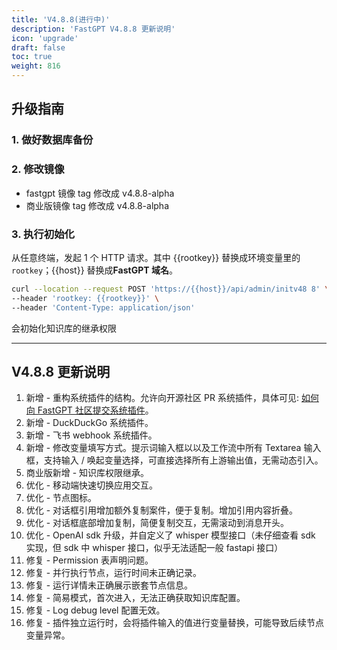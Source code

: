 ```yaml
---
title: 'V4.8.8(进行中)'
description: 'FastGPT V4.8.8 更新说明'
icon: 'upgrade'
draft: false
toc: true
weight: 816
---
```


## 升级指南

### 1. 做好数据库备份

### 2. 修改镜像

- fastgpt 镜像 tag 修改成 v4.8.8-alpha
- 商业版镜像 tag 修改成 v4.8.8-alpha

### 3. 执行初始化

从任意终端，发起 1 个 HTTP 请求。其中 {{rootkey}} 替换成环境变量里的 `rootkey`；{{host}} 替换成**FastGPT 域名**。

```bash
curl --location --request POST 'https://{{host}}/api/admin/initv48 8' \
--header 'rootkey: {{rootkey}}' \
--header 'Content-Type: application/json'
```

会初始化知识库的继承权限

-------

## V4.8.8 更新说明

1. 新增 - 重构系统插件的结构。允许向开源社区 PR 系统插件，具体可见: [如何向 FastGPT 社区提交系统插件](https://fael3z0zfze.feishu.cn/wiki/ERZnw9R26iRRG0kXZRec6WL9nwh)。
2. 新增 - DuckDuckGo 系统插件。
3. 新增 - 飞书 webhook 系统插件。
4. 新增 - 修改变量填写方式。提示词输入框以以及工作流中所有 Textarea 输入框，支持输入 / 唤起变量选择，可直接选择所有上游输出值，无需动态引入。
5. 商业版新增 - 知识库权限继承。
6. 优化 - 移动端快速切换应用交互。
7. 优化 - 节点图标。
8. 优化 - 对话框引用增加额外复制案件，便于复制。增加引用内容折叠。
9. 优化 - 对话框底部增加复制，简便复制交互，无需滚动到消息开头。
10. 优化 - OpenAI sdk 升级，并自定义了 whisper 模型接口（未仔细查看 sdk 实现，但 sdk 中 whisper 接口，似乎无法适配一般 fastapi 接口）
11. 修复 - Permission 表声明问题。
12. 修复 - 并行执行节点，运行时间未正确记录。
13. 修复 - 运行详情未正确展示嵌套节点信息。
14. 修复 - 简易模式，首次进入，无法正确获取知识库配置。
15. 修复 - Log debug level 配置无效。
16. 修复 - 插件独立运行时，会将插件输入的值进行变量替换，可能导致后续节点变量异常。
